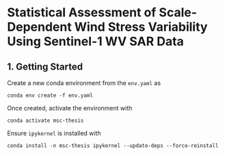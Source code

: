 # Statistical Assessment of Scale-Dependent Wind Stress Variability Using Sentinel-1 WV SAR Data

## 1. Getting Started

Create a new conda environment from the `env.yaml` as

```
conda env create -f env.yaml
```

Once created, activate the environment with
```
conda activate msc-thesis
```

Ensure `ipykernel` is installed with
```
conda install -n msc-thesis ipykernel --update-deps --force-reinstall
```